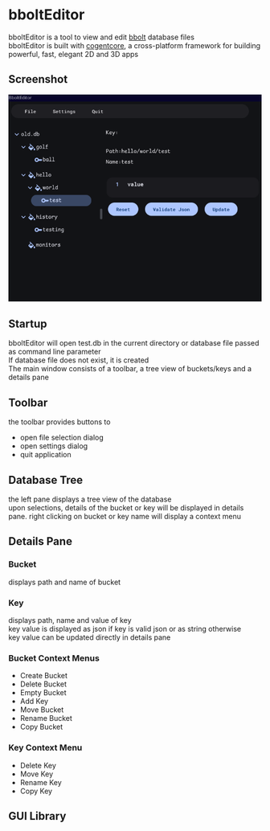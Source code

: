 
# bboltEditor

bboltEditor is a tool to view and edit [bbolt](https://github.com/etcd-io/bbolt) database files  
bboltEditor is built with [cogentcore](https://www.cogentcore.org/), a cross-platform framework for building powerful, fast, elegant 2D and 3D apps
## Screenshot
![main window](screenshot/mainWindow.png)
## Startup

bboltEditor will open test.db in the current directory or database file passed as command line parameter  
If database file does not exist, it is created  
The main window consists of a toolbar, a tree view of buckets/keys and a details pane

## Toolbar
the toolbar provides buttons to 
* open file selection dialog
* open settings dialog
* quit application

## Database Tree
the left pane displays a tree view of the database  
upon selections, details of the bucket or key will be displayed in details pane.
right clicking on bucket or key name will display a context menu

## Details Pane
### Bucket
displays path and name of bucket
### Key
displays path, name and value of key  
key value is displayed as json if key is valid json or as string otherwise  
key value can be updated directly in details pane


### Bucket Context Menus
* Create Bucket
* Delete Bucket
* Empty Bucket
* Add Key
* Move Bucket
* Rename Bucket
* Copy Bucket

### Key Context Menu
* Delete Key
* Move Key
* Rename Key
* Copy Key

## GUI Library
